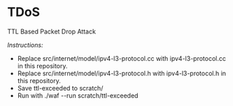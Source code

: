 # TDoS
TTL Based Packet Drop Attack

*Instructions:*
 - Replace src/internet/model/ipv4-l3-protocol.cc with ipv4-l3-protocol.cc in this repository.
 - Replace src/internet/model/ipv4-l3-protocol.h with ipv4-l3-protocol.h in this repository.
 - Save ttl-exceeded to scratch/ 
 - Run with ./waf --run scratch/ttl-exceeded
